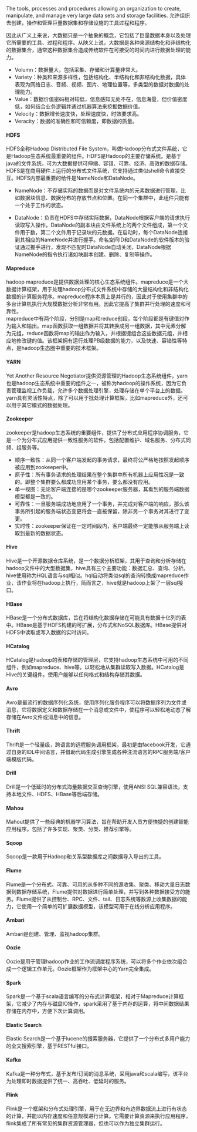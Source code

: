 The tools, processes and procedures allowing an organization to create, manipulate, and manage very large data sets and storage facilities.
允许组织去创建，操作和管理巨量数据集和存储设施的工具过程和程序。

因此从广义上来说，大数据只是一个抽象的概念，它包括了巨量数据本身以及处理它所需要的工具、过程和程序。从陕义上说，大数据是各种来源结构化和非结构化的数据集合，通常这种数据集合造成传统软件在可接受的时间内进行数据处理的能力。

* Volumn：数据量大，包括采集、存储和计算量非常大。
* Variety：种类和来源多样性，包括结构化、半结构化和非结构化数据，具体表现为网络日志、音频、视频、图片、地理位置等，多类型的数据对数据的处理能力。
* Value：数据价值密码相对较低，信息感知无处不在，信息海量，但价值密度低，如何结合业务逻辑并通过机器算法来挖掘数据价值。
* Velocity：数据增长速度快，处理速度快，时效要求高。
* Veracity：数据的准确性和可信赖度，即数据的质量。



#### HDFS
HDFS全称Hadoop Distributed File System，叫做Hadoop分布式文件系统，它是Hadoop生态系统最重要的组件。HDFS是Hadoop的主要存储系统。是基于java的文件系统，可为大数据提供可伸缩、容错、可靠、经济、高效的数据存储。HDFS是在商用硬件上运行的分布式文件系统，它支持通过类似shell命令直接交互。HDFS内部最重要的给件是NameNode和DataNode。
* NameNode：不存储实际的数据而是对文件系统内的元素数据进行管理，比如数据块信息、数据分布的存放节点和位置。在同一个集群中，此组件只能有一个处于工作的状态。

* DataNode：负责在HDFS中存储实际数据，DataNode根据客户端的请求执行读取写入操作，DataNode的副本块由文件系统上的两个文件组成，第一个文件用于数，第二个文件用于记录块的元数据。在启动时，每个DataNode连接到其相应的NameNode并进行握手。命名空间ID和DataNode的软件版本的验证通过握手进行，发现不匹配时DataNode自动关闭，DataNode根据NameNode的指令执行诸如块副本创建、删除、复制等操作。

#### Mapreduce
hadoop mapreduce是提供数据处理的核心生态系统组件。mapreduce是一个大数据计算框架，用于处理hadoop分布式文件系统中存储的大量结构化和非结构化数据的计算服务程序。mapreduce程序本质上是并行的，因此对于使用集群中的多台计算机执行大规模数据分析非常有用。因此它提高了集群并行处理的速度和可靠性。    
mapreduce中有两个阶段，分别是map和reduce创段，每个阶段都是有键值对作为输入和输出。map函数获取一组数据并将其转换成另一组数据，其中元素分解为元组，reduce函数将map的输出作为输入，并根据键组合这些数据元组，并相应地修改键的值。该框架拥有运行处理PB级数据的能力，以及快速、容错性等特点，是hadoop生态圈中重要的技术框架。

#### YARN
Yet Another Resource Negotiator提供资源管理的Hadoop生态系统组件，yarn也是hadoop生态系统中重要的组件之一，被称为hadoop的操作系统，因为它负责管理监视工作负载，允许多个数据处理引擎，处理存储在单个平台上的数据。 
yarn具有灵活性特点，除了可以用于批处理计算框架，比如mapreduce外，还可以用于其它模式的数据处理。

#### Zookeeper
zookeeper是hadoop生态系统的重要组件，提供了分布式应用程序协调服务，它是一个为分布式应用提供一致性服务的软件，包括配置维护、域名服务、分布式同频、组服务等。
* 顺序一致性：从同一个客户端发起的事务请求，最终将公严格地按照发起顺序被应用到zookeeper中。
* 原子性：所有事务请求的处理结果在整个集群中所有机器上应用性况是一致的。即整个集群要么都成功应用某个事务，要么都没有应用。
* 单一视图：无论客户端连接的是哪个zookeeper服务器，其看到的服务端数据模型都是一致的。
* 可靠性：一旦服务端成功地应用了一个事务，并完成对客户端的响应，那么该事务所引起的服务端状态变更将会一直被保留，除非另一个事务对其进行了变更。
* 实时性：zookeeper保证在一定时间段内，客户端最终一定能够从服务端上读取到最新的数据状态。

#### Hive
Hive是一个开源数据仓库系统，是一个数据分析框架，其用于查询和分析存储在hadoop文件中的大型数据集，hive具有三个主要功能：数据汇总、查询、分析。hive使用称为HQL语言与sql相似。hql自动将类似sql的查询转换成mapreduce作业，该作业将在hadoop上执行，简而言之，hive就是hadoop上架了一层sql接口。

#### HBase
HBase是一个分布式数据库，旨在将结构化数据存储在可能具有数据十亿列的表中。HBase是基于HDFS构建的可扩展，分布式和NoSQL数据库。HBase提供对HDFS中读取或写入数据的实时访问。

#### HCatalog
HCatalog是hadoop的表和存储的管理层，它支持hadoop生态系统中可用的不同组件，例如mapreduce、hive等。以轻松地从集群读取写入数据。HCatalog是Hive的关键组件。使用户能够以任何格式和结构存储其数据。

#### Avro
Avro是最流行的数据序列化系统，使用序列化服务程序可以将数据序列为文件或消息，它将数据定义和数据存储在一个消息或文件中，使程序可以轻松地动态了解存储在Avro文件或消息中的信息。

#### Thrift
Thrift是一个轻量级，跨语言的远程服务调用框架，最初是由facebook开发，它通过自身的IDL中间语言，并借助代码生成引擎生成各种注流语言的RPC服务端/客户端模版代码。

#### Drill
Drill是一个低延时的分布式海量数据交互查询引擎，使用ANSI SQL兼容语法，支持本地文件、HDFS、HBase等后端存储。

#### Mahou
Mahout提供了一些经典的机器学习算法，旨在帮助开发人员方便快捷的创建智能应用程序。包括了许多实现、聚类、分类、推荐引擎等。

#### Sqoop
Sqoop是一款用于Hadoop和关系型数据库之间数据导入导出的工具。

#### Flume
Flume是一个分布式、可靠、可用的从多种不同的源收集、聚类、移动大量日志数据到数据存储系统，Flume提供对数据进行简单处理，并写到各种数据接受方的能务。Flume提供了从控制台、RPC、文件、tail、日志系统等数源上收集数据的能力，它使用一个简单的可扩展数据模型，该模型可用于在线分析应用程序。

#### Ambari
Ambari是创建、管理、监视hadoop集群。

#### Oozie
Oozie是用于管理hadoop作业的工作流调度程序系统，可以将多个作业依次组合成一个逻辑工作单元。Oozie框架作为框架中心的Yarn完全集成。

#### Spark
Spark是一个基于scala语言编写的分布式计算框架，相对于Mapreduce计算框架，它减少了内存与磁盘IO操作，spark采用了基于内存的运算，将中间数据结果存储在内存中，方便下次计算调用。

#### Elastic Search
Elastic Search是一个基于lucene的搜索服务器，它提供了一个分布式多用户能力的全文搜索引擎，基于RESTful接口。

#### Kafka
Kafka是一种分布式，基于发布/订阅的消息系统，采用java和scala编写，该平台为处理即时数据提供了统一、高吞吐、低延时的服务。

#### Flink
Flink是一个框架和分布式处理引擎，用于在无边界和有边界数据流上进行有状态的计算，并能以内存速度和任意规模进行计算。它需要计算资源来执行应用程序，flink集成了所有常见的集群资源管理器，但也可以作为独立集群运行。



















